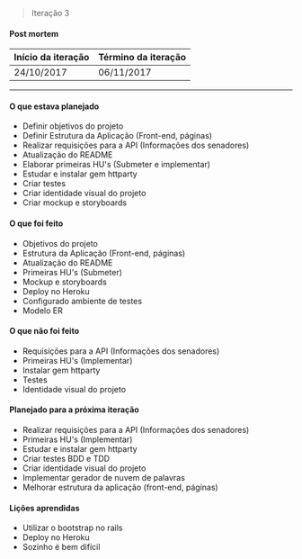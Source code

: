 > Iteração 3

#### Post mortem

Início da iteração | Término da iteração
-------------------|--------------------
24/10/2017 | 06/11/2017

***

#### O que estava planejado
- Definir objetivos do projeto
- Definir Estrutura da Aplicação (Front-end, páginas)
- Realizar requisições para a API (Informações dos senadores)
- Atualização do README
- Elaborar primeiras HU's (Submeter e implementar)
- Estudar e instalar gem httparty
- Criar testes
- Criar identidade visual do projeto
- Criar mockup e storyboards

#### O que foi feito
- Objetivos do projeto
- Estrutura da Aplicação (Front-end, páginas)
- Atualização do README
- Primeiras HU's (Submeter)
- Mockup e storyboards
- Deploy no Heroku
- Configurado ambiente de testes
- Modelo ER

#### O que não foi feito
- Requisições para a API (Informações dos senadores)
- Primeiras HU's (Implementar)
- Instalar gem httparty
- Testes
- Identidade visual do projeto

#### Planejado para a próxima iteração
- Realizar requisições para a API (Informações dos senadores)
- Primeiras HU's (Implementar)
- Estudar e instalar gem httparty
- Criar testes BDD e TDD
- Criar identidade visual do projeto
- Implementar gerador de nuvem de palavras
- Melhorar estrutura da aplicação (front-end, páginas)

#### Lições aprendidas
- Utilizar o bootstrap no rails
- Deploy no Heroku
- Sozinho é bem difícil

